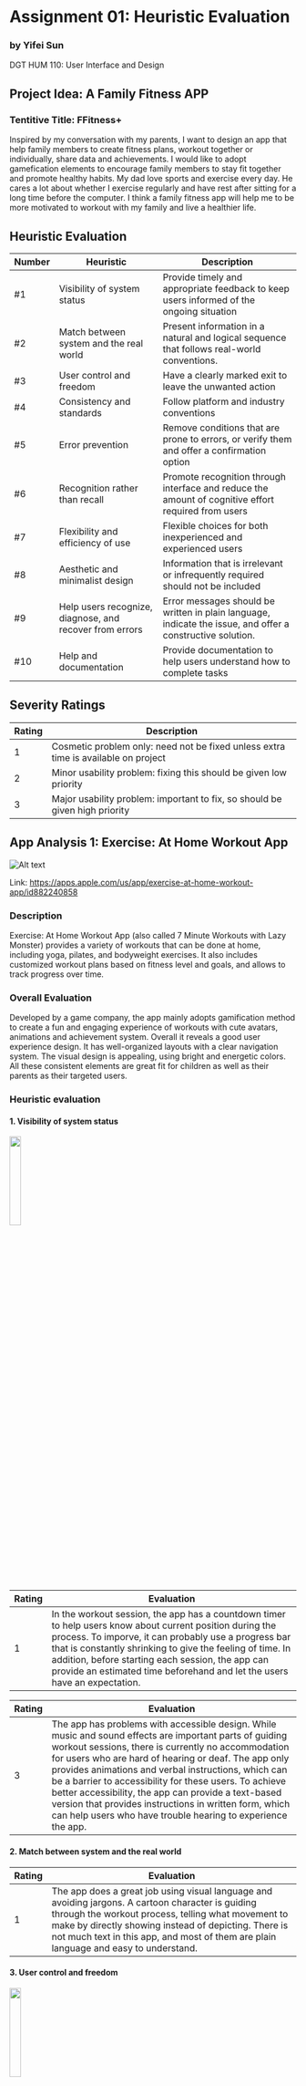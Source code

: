 # Assignment 01: Heuristic Evaluation
### by Yifei Sun
DGT HUM 110: User Interface and Design

## Project Idea: A Family Fitness APP
### Tentitive Title: FFitness+ 
Inspired by my conversation with my parents, I want to design an app that help family members to create fitness plans, workout together or individually, share data and achievements. I would like to adopt gamefication elements to encourage family members to stay fit together and promote healthy habits.
My dad love sports and exercise every day. He cares a lot about whether I exercise regularly and have rest after sitting for a long time before the computer. I think a family fitness app will help me to be more motivated to workout with my family and live a healthier life.


## Heuristic Evaluation
| Number | Heuristic | Description |
| --- | --- | ----------- |
| #1 | Visibility of system status | Provide timely and appropriate feedback to keep users informed of the ongoing situation |
| #2 | Match between system and the real world | Present information in a natural and logical sequence that follows real-world conventions. |
| #3 | User control and freedom | Have a clearly marked exit to leave the unwanted action  |
| #4 | Consistency and standards | Follow platform and industry conventions |
| #5 | Error prevention | Remove conditions that are prone to errors, or verify them and offer a confirmation option |
| #6 | Recognition rather than recall | Promote recognition through interface and reduce the amount of cognitive effort required from users |
| #7 | Flexibility and efficiency of use | Flexible choices for both inexperienced and experienced users |
| #8 | Aesthetic and minimalist design | Information that is irrelevant or infrequently required should not be included |
| #9 | Help users recognize, diagnose, and recover from errors | Error messages should be written in plain language, indicate the issue, and offer a constructive solution. |
| #10 | Help and documentation | Provide documentation to help users understand how to complete tasks |

## Severity Ratings
| Rating | Description |
| --- | ----------- |
| 1 | Cosmetic problem only: need not be fixed unless extra time is available on project |
| 2 | Minor usability problem: fixing this should be given low priority |
| 3 | Major usability problem: important to fix, so should be given high priority |


## App Analysis 1: Exercise: At Home Workout App
![Alt text](Images/Exercise-At-Home-Screenshots.png "Optional title")

Link: https://apps.apple.com/us/app/exercise-at-home-workout-app/id882240858

### Description
Exercise: At Home Workout App (also called 7 Minute Workouts with Lazy Monster) provides a variety of workouts that can be done at home, including yoga, pilates, and bodyweight exercises. It also includes customized workout plans based on fitness level and goals, and allows to track progress over time. 

### Overall Evaluation
Developed by a game company, the app mainly adopts gamification method to create a fun and engaging experience of workouts with cute avatars, animations and achievement system. Overall it reveals a good user experience design. It has well-organized layouts with a clear navigation system. The visual design is appealing, using bright and energetic colors. All these consistent elements are great fit for children as well as their parents as their targeted users.

### Heuristic evaluation

#### 1. Visibility of system status

<img src="https://github.com/yfsun0920/DH110-2023Spring/blob/main/Assignments/A01/Images/LazyMonster_%231_1.PNG" width=20% height=20%>

| Rating | Evaluation  |
| --- | ----------- |
| 1 | In the workout session, the app has a countdown timer to help users know about current position during the process. To imporve, it can probably use a progress bar that is constantly shrinking to give the feeling of time. In addition, before starting each session, the app can provide an estimated time beforehand and let the users have an expectation. |

| Rating | Evaluation  |
| --- | ----------- |
| 3 | The app has problems with accessible design. While music and sound effects are important parts of guiding workout sessions, there is currently no accommodation for users who are hard of hearing or deaf. The app only provides animations and verbal instructions, which can be a barrier to accessibility for these users. To achieve better accessibility, the app can provide a text-based version that provides instructions in written form, which can help users who have trouble hearing to experience the app. |

#### 2. Match between system and the real world
| Rating | Evaluation  |
| --- | ----------- |
| 1 | The app does a great job using visual language and avoiding jargons. A cartoon character is guiding through the workout process, telling what movement to make by directly showing instead of depicting. There is not much text in this app, and most of them are plain language and easy to understand. |

#### 3. User control and freedom

<img src="https://github.com/yfsun0920/DH110-2023Spring/blob/main/Assignments/A01/Images/LazyMonster_%233_1.PNG" width=20% height=20%>

| Rating | Evaluation  |
| --- | ----------- |
| 3 | The 'update profile' setting is problematic. When I enter the 'update profile' section, it directs me to the onboarding process where I have to enter my name, choose an avatar, and set my height and weight again. I have to go through the entire process one by one, and there is no button to quit this section. |

| Rating | Evaluation  |
| --- | ----------- |
| 2 | Sound effects and music appear in each workout session. However, there is no indication of the music elements on the screen. Though there is a sound setting in the setting section of the app, users are not able to control the music when they are in a workout session. The music also comes out really abruptly, and there is no indication for it. To improve the experience, it is better to have a small icon on the screen or a notification before the session starts to inform the users about setting the music. |

#### 4. Consistency and standards

<img src="https://github.com/yfsun0920/DH110-2023Spring/blob/main/Assignments/A01/Images/LazyMonster_%234.PNG" width=20% height=20%>

| Rating | Evaluation  |
| --- | ----------- |
| 1 | The app uses conventional layout and user flows that are very easy to understand. The four sections are clearly divided at the bottom screen with text and icons. Profile section is on the top right corner. The main screen requires the user to swipe to interact. The behavior is clearly indicated with small dots at the bottom and the card layout style. |

#### 5. Error prevention

<img src="https://github.com/yfsun0920/DH110-2023Spring/blob/main/Assignments/A01/Images/LazyMonster_%235.PNG" width=20% height=20%>

| Rating | Evaluation  |
| --- | ----------- |
| 2 | In each workout session, there is always an exit button in the top left corner of the screen. When the user clicks the button, it immediately exits the workout session and goes back to the main page. I think this makes it too easy to enter and exit a session, and users may have less motivation to complete the whole session. I would suggest having an extra window that asks users to confirm whether they want to exit and encourages them to stay and complete the tasks. |

#### 6. Recognition rather than recall

<img src="https://github.com/yfsun0920/DH110-2023Spring/blob/main/Assignments/A01/Images/LazyMonster_%236.PNG" width=20% height=20%>

| Rating | Evaluation  |
| --- | ----------- |
| 3 | There is problem with recognizing previous information in the "Update Profile" setting. I have to re-enter all the information since it doesn't display the previous content I entered when I first created my account. Users would feel frustrated when clicking into this section and finding out that there is no way to exit unless they close the app or re-enter all their personal information again. |

#### 7. Flexibility and efficiency of user

<img src="https://github.com/yfsun0920/DH110-2023Spring/blob/main/Assignments/A01/Images/LazyMonster_%237.PNG" width=20% height=20%>

| Rating | Evaluation  |
| --- | ----------- |
| 1 | In the setting, the app allows the users to select workout difficulty anytime according to their preference. It is direct and easy to find with clear indications workout session time information. The setting helps users aiming for different goals using the app to find it useful. |

#### 8. Aesthetic and minimalist design
| Rating | Evaluation  |
| --- | ----------- |
| 1 | The aesthetic of the app is super clean and engaging. There is not irrelevant information on the screen. Instructions are mostly illustrated by cartoon characters and animations. These elements are great fit for children who are targeted users of this app. |

#### 9. Help users recognize, diagnose, and recover from errors

<img src="https://github.com/yfsun0920/DH110-2023Spring/blob/main/Assignments/A01/Images/LazyMonster_%239.PNG" width=20% height=20%>

 Rating | Evaluation  |
| --- | ----------- |
| 2 | There is not error message in the workouts session pages. In the profile setting section, there is a constraint on the values that can be input for the user's weight. If the number does not match a common human value, the system cannot proceed, and an inactive 'continue' button is displayed. The app can improve this by displaying error messages such as 'Please input a correct value.' |

#### 10. Help and documentation

<img src="https://github.com/yfsun0920/DH110-2023Spring/blob/main/Assignments/A01/Images/LazyMonster_%2310.PNG" width=20% height=20%>

| Rating | Evaluation  |
| --- | ----------- |
| 3 | The app does not include a section for help and documentation. If users meet difficulties using some features in the app, the only way to seek for help in the app is to send email to the support team. However, this method is not efficient to solve problems quickly. Users might feel frustrated and give up using if the problem is not solved immediately. The app can imporve this by adding a section of FAQ listing questions and answers users often have. |

## App Analysis 2: Geocaching

![Alt text](Images/Geocaching_Logo.jpeg "Optional title")

Link: https://www.geocaching.com/play

### Description
Geocaching is an outdoor recreational activity and mobile app for families that combines elements of treasure hunting, hiking, and navigation. The app allows users to locate hidden containers, called geocaches, using GPS coordinates. Geocaching is an engaging activity for people of all ages and promotes exploration, exercise, and problem-solving skills. It also fosters a sense of community among participants, as they work together to locate hidden treasures and share their discoveries with others.

### Overall Evaluation
Geocaching is an excellent tool for families looking to bond, stay active, and explore the outdoors together. It provides a unique experience that can strengthen family connections while offering educational and recreational benefits. The app encourages families to be physically active as they search for geocaches, combining exercise with the excitement of treasure hunting. It accommodates a wide range of ages and abilities, making it an inclusive activity for the whole family.

### Heuristic evaluation

#### 1. Visibility of system status

<img src="https://github.com/yfsun0920/DH110-2023Spring/blob/main/Assignments/A01/Images/Geocaching_%231.PNG" width=20% height=20%>

| Rating | Evaluation  |
| --- | ----------- |
| 1 | The app constantly updates the user's current location on the map and displays the distance and direction to the selected geocache, providing real-time feedback on their progress towards the target. |

| Rating | Evaluation  |
| --- | ----------- |
| 1 | When users log their geocache finds, the app updates the cache's status, marking it as found or not found. This feedback informs users that their actions have been successful and helps them keep track of their geocaching history.|

#### 2. Match between system and the real world

| Rating | Evaluation  |
| --- | ----------- |
| 1 |  The app uses a map-based interface to display geocache locations, which is a familiar and intuitive representation of the real world. This helps users easily understand their surroundings and navigate to the geocaches. |

| Rating | Evaluation  |
| --- | ----------- |
| 2 | The community has developed its own set of terms and abbreviations (e.g., "FTF" for "First to Find" or "TFTC" for "Thanks for the Cache"). These terms may be confusing to newcomers and could be better explained within the app to improve understanding. |

#### 3. User control and freedom

| Rating | Evaluation  |
| --- | ----------- |
| 1 | Users can apply filters to their geocache search, such as cache size, difficulty, terrain, or geocache type, providing control over the type of geocaches they want to find. |

#### 4. Consistency and standards

| Rating | Evaluation  |
| --- | ----------- |
| 1 | The app follows established design patterns and conventions commonly found in other apps, such as using recognizable icons and interaction behaviors. |

#### 5. Error prevention

| Rating | Evaluation  |
| --- | ----------- |
| 2 | When logging a geochache, there is not any option to undo if users click the buttons by mistake. The app can improve by adding a confirmation to prevent users from accidental mistakes. |

#### 6. Recognition rather than recall

<img src="https://github.com/yfsun0920/DH110-2023Spring/blob/main/Assignments/A01/Images/Geocaching_%236.PNG" width=20% height=20%>

| Rating | Evaluation  |
| --- | ----------- |
| 2 | The app uses visual cues, such as icons and color-coding, to help users recognize the status of geocaches. However, some icons does not exactly match the meaning of the function and causes confusion. |

| Rating | Evaluation  |
| --- | ----------- |
| 1 | Users can save geocaches to use it without Internet connection or add them to their favorites list. This enables quick access without having to remember or search for specific geocaches again. |

#### 7. Flexibility and efficiency of user

| Rating | Evaluation  |
| --- | ----------- |
| 1 | The activity that the app develops fits people of all age groups. Different people find it engaging in various ways through different methods of searching, such as using GPS coordinates, browsing a map, or searching by location name. Users are able to choose based on their preference and levels of experience. |

<img src="https://github.com/yfsun0920/DH110-2023Spring/blob/main/Assignments/A01/Images/Geocaching_%237_2.PNG" width=20% height=20%>

| Rating | Evaluation  |
| --- | ----------- |
| 1 | The app has a Attributes section for every geocaches which provides accommodation information as well as suggestions to find it. The attributes also have small icon to illustrate and help users to understand quickly. |

| Rating | Evaluation  |
| --- | ----------- |
| 3 | The app does not include a turtorial through the onboarding process. This might creates confusion for people using the app for the first time. The interface contains many numbers and jargons unique to this community, and requires explanation before the users start to explore. An onboarding experience is necessary to help users quickly fit to the community. |

#### 8. Aesthetic and minimalist design
| Rating | Evaluation  |
| --- | ----------- |
| 3 | The user interface design seem to be outdated and does not follow the latest design trend. There are still opportunities to further optimize the use of whitespace, ensuring that information and elements are presented in a balanced and visually appealing manner. |

| Rating | Evaluation  |
| --- | ----------- |
| 3 | Icons and illustrations are not in consistent styles through out the app. Some illustrations have contour lines, while others are flat. This might be disruptive for users to look at them and need further improvement. |

#### 9. Help users recognize, diagnose, and recover from errors

<img src="https://github.com/yfsun0920/DH110-2023Spring/blob/main/Assignments/A01/Images/Geocaching_%239.PNG" width=20% height=20%>

| Rating | Evaluation  |
| --- | ----------- |
| 1 | The search function provides examples to help prevent from mistakes looking up information with code. |

#### 10. Help and documentation

<img src="https://github.com/yfsun0920/DH110-2023Spring/blob/main/Assignments/A01/Images/Geocaching_%2310.PNG" width=20% height=20%>

| Rating | Evaluation  |
| --- | ----------- |
| 1 | The app has a quick guide and help center, providing access to FAQs and troubleshooting guides through links. This could help users diagnose and resolve issues effectively and enjoy their journey. |

